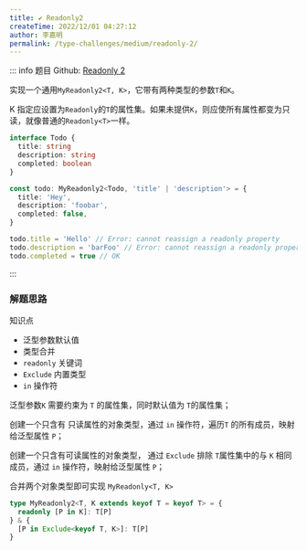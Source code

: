 ```yaml
---
title: ✔️ Readonly2
createTime: 2022/12/01 04:27:12
author: 李嘉明
permalink: /type-challenges/medium/readonly-2/
---
```


::: info 题目
Github: [Readonly 2](https://github.com/type-challenges/type-challenges/blob/main/questions/00008-medium-readonly-2/)

实现一个通用`MyReadonly2<T, K>`，它带有两种类型的参数`T`和`K`。

K 指定应设置为`Readonly`的`T`的属性集。如果未提供`K`，则应使所有属性都变为只读，就像普通的`Readonly<T>`一样。

```ts
interface Todo {
  title: string
  description: string
  completed: boolean
}

const todo: MyReadonly2<Todo, 'title' | 'description'> = {
  title: 'Hey',
  description: 'foobar',
  completed: false,
}

todo.title = 'Hello' // Error: cannot reassign a readonly property
todo.description = 'barFoo' // Error: cannot reassign a readonly property
todo.completed = true // OK
```

:::

### 解题思路

知识点

- 泛型参数默认值
- 类型合并
- `readonly` 关键词
- `Exclude` 内置类型
- `in` 操作符

泛型参数`K` 需要约束为 `T` 的属性集，同时默认值为 `T`的属性集；

创建一个只含有 只读属性的对象类型，通过 `in` 操作符，遍历`T` 的所有成员，映射给泛型属性 `P`；

创建一个只含有可读属性的对象类型， 通过 `Exclude` 排除 `T`属性集中的与 `K` 相同成员，通过 `in` 操作符，映射给泛型属性 `P`；

合并两个对象类型即可实现 `MyReadonly<T, K>`

```ts
type MyReadonly2<T, K extends keyof T = keyof T> = {
  readonly [P in K]: T[P]
} & {
  [P in Exclude<keyof T, K>]: T[P]
}
```
